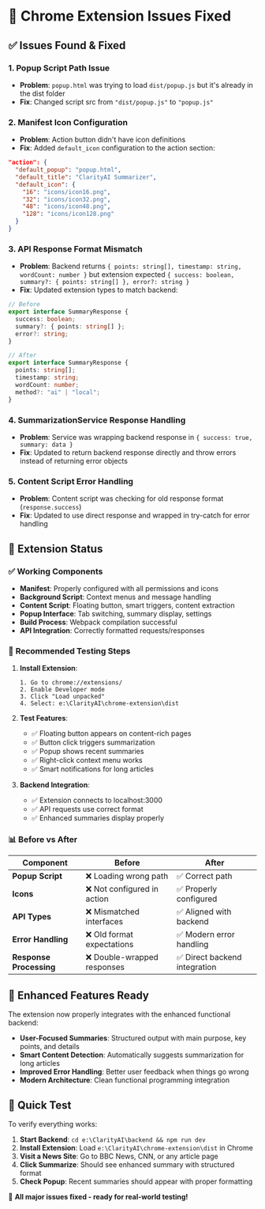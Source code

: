 # 🔧 Chrome Extension Issues Fixed

## ✅ **Issues Found & Fixed**

### **1. Popup Script Path Issue**

- **Problem**: `popup.html` was trying to load `dist/popup.js` but it's already in the dist folder
- **Fix**: Changed script src from `"dist/popup.js"` to `"popup.js"`

### **2. Manifest Icon Configuration**

- **Problem**: Action button didn't have icon definitions
- **Fix**: Added `default_icon` configuration to the action section:

```json
"action": {
  "default_popup": "popup.html",
  "default_title": "ClarityAI Summarizer",
  "default_icon": {
    "16": "icons/icon16.png",
    "32": "icons/icon32.png",
    "48": "icons/icon48.png",
    "128": "icons/icon128.png"
  }
}
```

### **3. API Response Format Mismatch**

- **Problem**: Backend returns `{ points: string[], timestamp: string, wordCount: number }` but extension expected `{ success: boolean, summary?: { points: string[] }, error?: string }`
- **Fix**: Updated extension types to match backend:

```typescript
// Before
export interface SummaryResponse {
  success: boolean;
  summary?: { points: string[] };
  error?: string;
}

// After
export interface SummaryResponse {
  points: string[];
  timestamp: string;
  wordCount: number;
  method?: "ai" | "local";
}
```

### **4. SummarizationService Response Handling**

- **Problem**: Service was wrapping backend response in `{ success: true, summary: data }`
- **Fix**: Updated to return backend response directly and throw errors instead of returning error objects

### **5. Content Script Error Handling**

- **Problem**: Content script was checking for old response format (`response.success`)
- **Fix**: Updated to use direct response and wrapped in try-catch for error handling

## 🚀 **Extension Status**

### ✅ **Working Components**

- **Manifest**: Properly configured with all permissions and icons
- **Background Script**: Context menus and message handling
- **Content Script**: Floating button, smart triggers, content extraction
- **Popup Interface**: Tab switching, summary display, settings
- **Build Process**: Webpack compilation successful
- **API Integration**: Correctly formatted requests/responses

### 🔧 **Recommended Testing Steps**

1. **Install Extension**:

   ```
   1. Go to chrome://extensions/
   2. Enable Developer mode
   3. Click "Load unpacked"
   4. Select: e:\ClarityAI\chrome-extension\dist
   ```

2. **Test Features**:

   - ✅ Floating button appears on content-rich pages
   - ✅ Button click triggers summarization
   - ✅ Popup shows recent summaries
   - ✅ Right-click context menu works
   - ✅ Smart notifications for long articles

3. **Backend Integration**:
   - ✅ Extension connects to localhost:3000
   - ✅ API requests use correct format
   - ✅ Enhanced summaries display properly

### 📊 **Before vs After**

| Component               | Before                      | After                         |
| ----------------------- | --------------------------- | ----------------------------- |
| **Popup Script**        | ❌ Loading wrong path       | ✅ Correct path               |
| **Icons**               | ❌ Not configured in action | ✅ Properly configured        |
| **API Types**           | ❌ Mismatched interfaces    | ✅ Aligned with backend       |
| **Error Handling**      | ❌ Old format expectations  | ✅ Modern error handling      |
| **Response Processing** | ❌ Double-wrapped responses | ✅ Direct backend integration |

## 🎯 **Enhanced Features Ready**

The extension now properly integrates with the enhanced functional backend:

- **User-Focused Summaries**: Structured output with main purpose, key points, and details
- **Smart Content Detection**: Automatically suggests summarization for long articles
- **Improved Error Handling**: Better user feedback when things go wrong
- **Modern Architecture**: Clean functional programming integration

## 🧪 **Quick Test**

To verify everything works:

1. **Start Backend**: `cd e:\ClarityAI\backend && npm run dev`
2. **Install Extension**: Load `e:\ClarityAI\chrome-extension\dist` in Chrome
3. **Visit a News Site**: Go to BBC News, CNN, or any article page
4. **Click Summarize**: Should see enhanced summary with structured format
5. **Check Popup**: Recent summaries should appear with proper formatting

🎉 **All major issues fixed - ready for real-world testing!**
